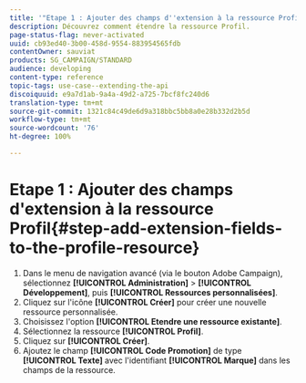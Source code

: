 ```yaml
---
title: '"Etape 1 : Ajouter des champs d''extension à la ressource Profil"'
description: Découvrez comment étendre la ressource Profil.
page-status-flag: never-activated
uuid: cb93ed40-3b00-458d-9554-883954565fdb
contentOwner: sauviat
products: SG_CAMPAIGN/STANDARD
audience: developing
content-type: reference
topic-tags: use-case--extending-the-api
discoiquuid: e9a7d1ab-9a4a-49d2-a725-7bcf8fc240d6
translation-type: tm+mt
source-git-commit: 1321c84c49de6d9a318bbc5bb8a0e28b332d2b5d
workflow-type: tm+mt
source-wordcount: '76'
ht-degree: 100%

---
```



# Etape 1 : Ajouter des champs d&#39;extension à la ressource Profil{#step-add-extension-fields-to-the-profile-resource}

1. Dans le menu de navigation avancé (via le bouton Adobe Campaign), sélectionnez **[!UICONTROL Administration]** > **[!UICONTROL Développement]**, puis **[!UICONTROL Ressources personnalisées]**.
1. Cliquez sur l&#39;icône **[!UICONTROL Créer]** pour créer une nouvelle ressource personnalisée.
1. Choisissez l&#39;option **[!UICONTROL Etendre une ressource existante]**.
1. Sélectionnez la ressource **[!UICONTROL Profil]**.
1. Cliquez sur **[!UICONTROL Créer]**.
1. Ajoutez le champ **[!UICONTROL Code Promotion]** de type **[!UICONTROL Texte]** avec l&#39;identifiant **[!UICONTROL Marque]** dans les champs de la ressource.

